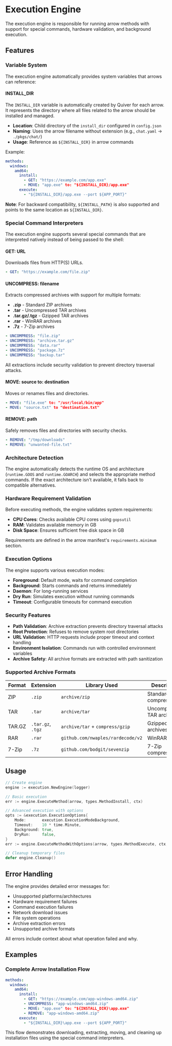 # Execution Engine

The execution engine is responsible for running arrow methods with support for special commands, hardware validation, and background execution.

## Features

### Variable System

The execution engine automatically provides system variables that arrows can reference:

#### INSTALL_DIR

The `INSTALL_DIR` variable is automatically created by Quiver for each arrow. It represents the directory where all files related to the arrow should be installed and managed.

- **Location**: Child directory of the `install_dir` configured in `config.json`
- **Naming**: Uses the arrow filename without extension (e.g., `chat.yaml` → `./pkgs/chat/`)
- **Usage**: Reference as `${INSTALL_DIR}` in arrow commands

Example:
```yaml
methods:
  windows:
    amd64:
      install:
        - GET: "https://example.com/app.exe"
        - MOVE: "app.exe" to: "${INSTALL_DIR}/app.exe"
      execute:
        - "${INSTALL_DIR}/app.exe --port ${APP_PORT}"
```

**Note**: For backward compatibility, `${INSTALL_PATH}` is also supported and points to the same location as `${INSTALL_DIR}`.

### Special Command Interpreters

The execution engine supports several special commands that are interpreted natively instead of being passed to the shell:

#### GET: URL

Downloads files from HTTP(S) URLs.

```yaml
- GET: "https://example.com/file.zip"
```

#### UNCOMPRESS: filename

Extracts compressed archives with support for multiple formats:

- **.zip** - Standard ZIP archives
- **.tar** - Uncompressed TAR archives
- **.tar.gz/.tgz** - Gzipped TAR archives
- **.rar** - WinRAR archives
- **.7z** - 7-Zip archives

```yaml
- UNCOMPRESS: "file.zip"
- UNCOMPRESS: "archive.tar.gz"
- UNCOMPRESS: "data.rar"
- UNCOMPRESS: "package.7z"
- UNCOMPRESS: "backup.tar"
```

All extractions include security validation to prevent directory traversal attacks.

#### MOVE: source to: destination

Moves or renames files and directories.

```yaml
- MOVE: "file.exe" to: "/usr/local/bin/app"
- MOVE: "source.txt" to "destination.txt"
```

#### REMOVE: path

Safely removes files and directories with security checks.

```yaml
- REMOVE: "/tmp/downloads"
- REMOVE: "unwanted-file.txt"
```

### Architecture Detection

The engine automatically detects the runtime OS and architecture (`runtime.GOOS` and `runtime.GOARCH`) and selects the appropriate method commands. If the exact architecture isn't available, it falls back to compatible alternatives.

### Hardware Requirement Validation

Before executing methods, the engine validates system requirements:

- **CPU Cores**: Checks available CPU cores using `gopsutil`
- **RAM**: Validates available memory in GB
- **Disk Space**: Ensures sufficient free disk space in GB

Requirements are defined in the arrow manifest's `requirements.minimum` section.

### Execution Options

The engine supports various execution modes:

- **Foreground**: Default mode, waits for command completion
- **Background**: Starts commands and returns immediately
- **Daemon**: For long-running services
- **Dry Run**: Simulates execution without running commands
- **Timeout**: Configurable timeouts for command execution

### Security Features

- **Path Validation**: Archive extraction prevents directory traversal attacks
- **Root Protection**: Refuses to remove system root directories
- **URL Validation**: HTTP requests include proper timeout and context handling
- **Environment Isolation**: Commands run with controlled environment variables
- **Archive Safety**: All archive formats are extracted with path sanitization

### Supported Archive Formats


| Format | Extension         | Library Used                      | Description               |
| ------ | ----------------- | --------------------------------- | ------------------------- |
| ZIP    | `.zip`            | `archive/zip`                     | Standard ZIP compression  |
| TAR    | `.tar`            | `archive/tar`                     | Uncompressed TAR archives |
| TAR.GZ | `.tar.gz`, `.tgz` | `archive/tar` + `compress/gzip`   | Gzipped TAR archives      |
| RAR    | `.rar`            | `github.com/nwaples/rardecode/v2` | WinRAR format             |
| 7-Zip  | `.7z`             | `github.com/bodgit/sevenzip`      | 7-Zip compression         |

## Usage

```go
// Create engine
engine := execution.NewEngine(logger)

// Basic execution
err := engine.ExecuteMethod(arrow, types.MethodInstall, ctx)

// Advanced execution with options
opts := &execution.ExecutionOptions{
    Mode:       execution.ExecutionModeBackground,
    Timeout:    10 * time.Minute,
    Background: true,
    DryRun:     false,
}
err := engine.ExecuteMethodWithOptions(arrow, types.MethodExecute, ctx, opts)

// Cleanup temporary files
defer engine.Cleanup()
```

## Error Handling

The engine provides detailed error messages for:

- Unsupported platforms/architectures
- Hardware requirement failures
- Command execution failures
- Network download issues
- File system operations
- Archive extraction errors
- Unsupported archive formats

All errors include context about what operation failed and why.

## Examples

### Complete Arrow Installation Flow

```yaml
methods:
  windows:
    amd64:
      install:
        - GET: "https://example.com/app-windows-amd64.zip"
        - UNCOMPRESS: "app-windows-amd64.zip" 
        - MOVE: "app.exe" to: "${INSTALL_DIR}\app.exe"
        - REMOVE: "app-windows-amd64.zip"
      execute:
        - "${INSTALL_DIR}\app.exe --port ${APP_PORT}"
```

This flow demonstrates downloading, extracting, moving, and cleaning up installation files using the special command interpreters.
